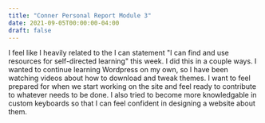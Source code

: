 ```yaml
---
title: "Conner Personal Report Module 3"
date: 2021-09-05T00:00:00-04:00
draft: false
---
```

I feel like I heavily related to the I can statement "I can find and use resources for self-directed learning" this week. I did this in a couple ways. I wanted to continue learning Wordpress on my own, so I have been watching videos about how to download and tweak themes. I want to feel prepared for when we start working on the site and feel ready to contribute to whatever needs to be done. I also tried to become more knowledgable in custom keyboards so that I can feel confident in designing a website about them.


